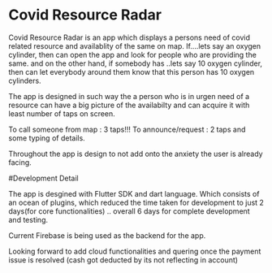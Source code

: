 # Covid Resource Radar

Covid Resource Radar is an app which displays a persons need of covid related resource and availablity of the same on map.
If....lets say an oxygen cylinder, then can open the app and look for people who are providing the same.
and on the other hand, if somebody has ..lets say 10 oxygen cylinder, then can let everybody around them know that this person has 10 oxygen cylinders.

The app is designed in such way the a person who is in urgen need of a resource can have a big picture of the availabilty and can acquire it with least number of taps on screen.

To call someone from map : 3 taps!!!
To announce/request : 2 taps and some typing of details.

Throughout the app is design to not add onto the anxiety the user is already facing.


#Development Detail

The app is desgined with Flutter SDK and dart language.
Which consists of an ocean of plugins, which reduced the time taken for development to just 2 days(for core functionalities) .. overall 6 days for complete development and testing.

Current Firebase is being used as the backend for the app.

Looking forward to add cloud functionalities and quering once the payment issue is resolved (cash got deducted by its not reflecting in account)
